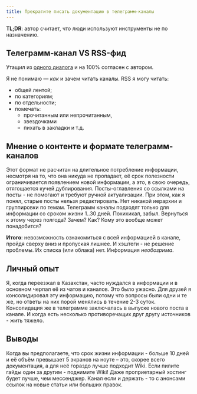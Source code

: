 ```yaml
---
title: Прекратите писать документацию в телеграмм-каналы
---
```


**TL;DR**: автор считает, что люди используют инструменты не по назначению.

## Телеграмм-канал VS RSS-фид

Утащил из [одного диалога](https://qoto.org/@johan/109828817107422953) и на 100% согласен с автором.

Я не понимаю — _как_ и зачем читать каналы. RSS я могу читать:

- общей лентой;
- по категориям;
- по отдельности;
- помечать:
	- прочитанным или непрочитанным,
	- звездочками
	- пихать в закладки и т.д.

## Мнение о контенте и формате телеграмм-каналов

Этот формат не расчитан на длительное потребление информации, несмотря на то, что она никуда не пропадает, её срок полезности ограничивается появлением новой информации, а это, в свою очередь, отягощается кучей дублирования. Посты-оглавления со ссылками на посты - не помогают и требуют ручной актуализации. При этом, как я понял, старые посты нельзя редактировать. Нет никакой иерархии и группировки по темам. Телеграмм каналы подходят только для информации со сроком жизни 1..30 дней. Похихикал, забыл. Вернуться к этому через полгода? Зачем? Как? Кому это вообще может понадобится?

**Итого**: невозможность ознакомиться с всей информацией в канале, пройдя сверху вниз и пропуская лишнее. И хэштеги - не решение проблемы. Их списка (или облака) нет. Информация _необозрима_.

## Личный опыт

Я, когда переезжал в Казахстан, часто нуждался в информации и в основном черпал её из чатов и каналов. Это было ужасно. Для друзей я консолидировал эту информацию, потому что вопросы были одни и те же, но ответы на них порой менялись в течение 2-3 суток. Консолидация же в телеграмме заключалась в выпуске нового поста в канале. И когда есть несколько противоречащих друг другу источников - жить тяжело.

## Выводы

Когда вы предполагаете, что срок жизни информации - больше 10 дней и её объём превышает 5 экранов на ноуте – это, скорее всего документация, а для неё гораздо лучше подходит Wiki. Если пилите гайды один за другим - поднимите Wiki! Даже проприетарный хостинг будет лучше, чем мессенджер. Канал если и держать - то с анонсами ссылок на новые статьи или больших правок.
